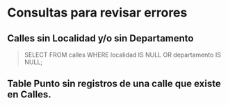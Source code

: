 # Consultas para revisar errores

## Calles sin Localidad y/o sin Departamento

> SELECT FROM calles WHERE localidad IS NULL OR departamento IS NULL; 

## Table Punto sin registros de una calle que existe en Calles.